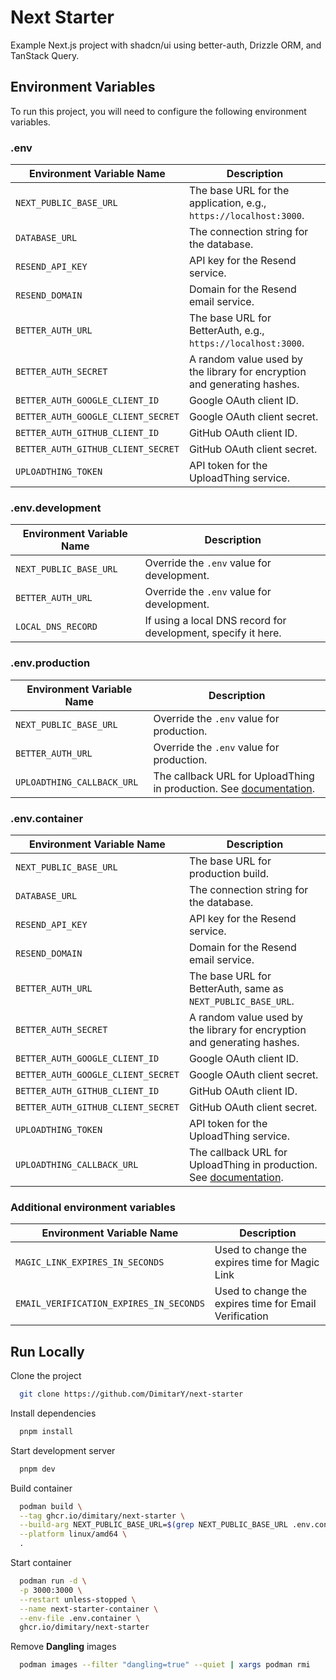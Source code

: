 # Next Starter

Example Next.js project with shadcn/ui using better-auth, Drizzle ORM, and TanStack Query.

## Environment Variables

To run this project, you will need to configure the following environment variables.

### .env

| Environment Variable Name          | Description                                                              |
|------------------------------------|--------------------------------------------------------------------------|
| `NEXT_PUBLIC_BASE_URL`             | The base URL for the application, e.g., `https://localhost:3000`.        |
| `DATABASE_URL`                     | The connection string for the database.                                  |
| `RESEND_API_KEY`                   | API key for the Resend service.                                          |
| `RESEND_DOMAIN`                    | Domain for the Resend email service.                                     |
| `BETTER_AUTH_URL`                  | The base URL for BetterAuth, e.g., `https://localhost:3000`.             |
| `BETTER_AUTH_SECRET`               | A random value used by the library for encryption and generating hashes. |
| `BETTER_AUTH_GOOGLE_CLIENT_ID`     | Google OAuth client ID.                                                  |
| `BETTER_AUTH_GOOGLE_CLIENT_SECRET` | Google OAuth client secret.                                              |
| `BETTER_AUTH_GITHUB_CLIENT_ID`     | GitHub OAuth client ID.                                                  |
| `BETTER_AUTH_GITHUB_CLIENT_SECRET` | GitHub OAuth client secret.                                              |
| `UPLOADTHING_TOKEN`                | API token for the UploadThing service.                                   |

### .env.development

| Environment Variable Name | Description                                                   |
|---------------------------|---------------------------------------------------------------|
| `NEXT_PUBLIC_BASE_URL`    | Override the `.env` value for development.                    |
| `BETTER_AUTH_URL`         | Override the `.env` value for development.                    |
| `LOCAL_DNS_RECORD`        | If using a local DNS record for development, specify it here. |

### .env.production

| Environment Variable Name  | Description                                                                                                                                                  |
|----------------------------|--------------------------------------------------------------------------------------------------------------------------------------------------------------|
| `NEXT_PUBLIC_BASE_URL`     | Override the `.env` value for production.                                                                                                                    |
| `BETTER_AUTH_URL`          | Override the `.env` value for production.                                                                                                                    |
| `UPLOADTHING_CALLBACK_URL` | The callback URL for UploadThing in production. See [documentation](https://docs.uploadthing.com/faq#my-callback-runs-in-development-but-not-in-production). |

### .env.container

| Environment Variable Name          | Description                                                                                                                                                  |
|------------------------------------|--------------------------------------------------------------------------------------------------------------------------------------------------------------|
| `NEXT_PUBLIC_BASE_URL`             | The base URL for production build.                                                                                                                           |
| `DATABASE_URL`                     | The connection string for the database.                                                                                                                      |
| `RESEND_API_KEY`                   | API key for the Resend service.                                                                                                                              |
| `RESEND_DOMAIN`                    | Domain for the Resend email service.                                                                                                                         |
| `BETTER_AUTH_URL`                  | The base URL for BetterAuth, same as `NEXT_PUBLIC_BASE_URL`.                                                                                                 |
| `BETTER_AUTH_SECRET`               | A random value used by the library for encryption and generating hashes.                                                                                     |
| `BETTER_AUTH_GOOGLE_CLIENT_ID`     | Google OAuth client ID.                                                                                                                                      |
| `BETTER_AUTH_GOOGLE_CLIENT_SECRET` | Google OAuth client secret.                                                                                                                                  |
| `BETTER_AUTH_GITHUB_CLIENT_ID`     | GitHub OAuth client ID.                                                                                                                                      |
| `BETTER_AUTH_GITHUB_CLIENT_SECRET` | GitHub OAuth client secret.                                                                                                                                  |
| `UPLOADTHING_TOKEN`                | API token for the UploadThing service.                                                                                                                       |
| `UPLOADTHING_CALLBACK_URL`         | The callback URL for UploadThing in production. See [documentation](https://docs.uploadthing.com/faq#my-callback-runs-in-development-but-not-in-production). |

### Additional environment variables

| Environment Variable Name               | Description                                            |
|-----------------------------------------|--------------------------------------------------------|
| `MAGIC_LINK_EXPIRES_IN_SECONDS`         | Used to change the expires time for Magic Link         |
| `EMAIL_VERIFICATION_EXPIRES_IN_SECONDS` | Used to change the expires time for Email Verification |

## Run Locally

Clone the project

```bash
  git clone https://github.com/DimitarY/next-starter
```

Install dependencies

```bash
  pnpm install
```

Start development server

```bash
  pnpm dev
```

Build container

```bash
  podman build \
  --tag ghcr.io/dimitary/next-starter \
  --build-arg NEXT_PUBLIC_BASE_URL=$(grep NEXT_PUBLIC_BASE_URL .env.container | cut -d '=' -f2) \
  --platform linux/amd64 \
  .
```

Start container

```bash
  podman run -d \
  -p 3000:3000 \
  --restart unless-stopped \
  --name next-starter-container \
  --env-file .env.container \
  ghcr.io/dimitary/next-starter
```

Remove **Dangling** images

```bash
  podman images --filter "dangling=true" --quiet | xargs podman rmi
```